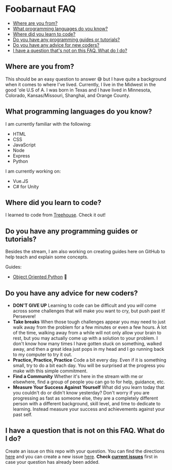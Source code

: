 <!-- markdownlint-disable MD026 -->
# Foobarnaut FAQ

* [Where are you from?](#where-are-you-from)
* [What programming languages do you know?](#What-programming-languages-do-you-know)
* [Where did you learn to code?](#Where-did-you-learn-to-code)
* [Do you have any programming guides or tutorials?](#Do-you-have-any-programming-guides-or-tutorials)
* [Do you have any advice for new coders?](#Do-you-have-any-advice-for-new-coders)
* [I have a question that's not on this FAQ. What do I do?](#I-have-a-question-that-is-not-on-this-FAQ-What-do-I-do)

## Where are you from?

This should be an easy question to answer :sweat_smile: but I have quite a background when it comes to where I've lived. Currently, I live in the Midwest in the good 'ole U.S of A. I was born in Texas and I have lived in Minnesota, Colorado, Kansas/Missouri, Shanghai, and Orange County.

## What programming languages do you know?

I am currently familiar with the following:

* HTML
* CSS
* JavaScript
* Node
* Express
* Python

I am currently working on:

* Vue.JS
* C# for Unity

## Where did you learn to code?

I learned to  code from [Treehouse](teamtreehouse.com). Check it out!

## Do you have any programming guides or tutorials?

Besides the stream, I am also working on creating guides here on GitHub to help teach and explain some concepts.

Guides:

* [Object Oriented Python](https://github.com/MissMeg/oop-practice) :construction:

## Do you have any advice for new coders?

* **DON'T GIVE UP** Learning to code can be difficult and you *will* come across some challenges that will make you want to cry, but push past it! Persevere!
* **Take breaks** When those tough challenges appear you may need to just walk away from the problem for a few minutes or even a few hours. A lot of the time, walking away from a while will not only allow your brain to rest, but you may actually come up with a solution to your problem. I don't know how many times I have gotten stuck on something, walked away, and then a great idea just pops in my head and I go running back to my computer to try it out.
* **Practice, Practice, Practice** Code a bit every day. Even if it is something small, try to do a bit each day. You will be surprised at the progress you make with this simple commitment.
* **Find a Community** Whether it's here in the stream with me or elsewhere, find a group of people you can go to for help, guidance, etc.
* **Measure Your Success Against Yourself** What did you learn today that you couldn't do or didn't know yesterday? Don't worry if you are progressing as fast as someone else, they are a completely different person with a different background, skill level, and time to dedicate to learning. Instead measure your success and achievements against your past self.

## I have a question that is not on this FAQ. What do I do?

Create an issue on this repo with your question. You can find the directions [here](https://github.com/MissMeg/twitch-faq/issues/1) and you can create a new issue [here](https://github.com/MissMeg/twitch-faq/issues/new). **Check [current issues](https://github.com/MissMeg/twitch-faq/issues)** first in case your question has already been added.
